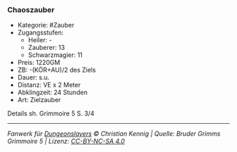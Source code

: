 ### Chaoszauber

- Kategorie: #Zauber
- Zugangsstufen:
  - Heiler: -
  - Zauberer: 13
  - Schwarzmagier: 11
- Preis: 1220GM
- ZB: -(KÖR+AU)/2 des Ziels
- Dauer: s.u.
- Distanz: VE x 2 Meter
- Abklingzeit: 24 Stunden
- Art: Zielzauber

Details sh. Grimmoire 5 S. 3/4

---

_Fanwerk für [Dungeonslayers](https://www.dungeonslayers.net/) © Christian Kennig | Quelle: Bruder Grimms Grimmoire 5 | Lizenz: [CC-BY-NC-SA 4.0](https://creativecommons.org/licenses/by-nc-sa/4.0/deed.de)_
